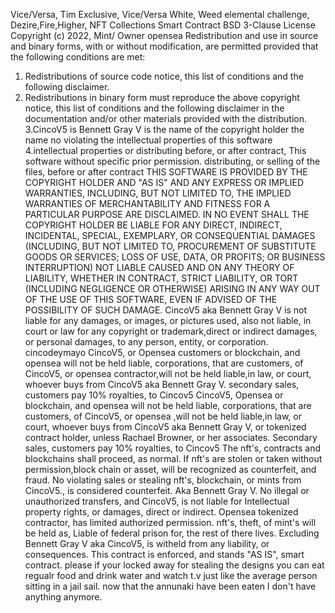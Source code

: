  Vice/Versa, Tim Exclusive, Vice/Versa White, Weed elemental challenge, Dezire,Fire,Higher, 
NFT Collections Smart Contract 
BSD 3-Clause License
Copyright (c) 2022, Mint/ Owner opensea
Redistribution and use in source and binary forms, with or without
modification, are permitted provided that the following conditions are met:
1. Redistributions of source code notice, this
   list of conditions and the following disclaimer.
2. Redistributions in binary form must reproduce the above copyright notice,
   this list of conditions and the following disclaimer in the documentation
   and/or other materials provided with the distribution.
3.CincoV5 is Bennett Gray V is the name of the copyright holder the name
  no violating the intellectual properties of 
   this software 
4.intellectual properties or distributing before,  or after contract,
   This software without specific prior permission. 
   distributing, or selling of the files, before or after contract
THIS SOFTWARE IS PROVIDED BY THE COPYRIGHT HOLDER AND "AS IS"
AND ANY EXPRESS OR IMPLIED WARRANTIES, INCLUDING, BUT NOT LIMITED TO, THE
IMPLIED WARRANTIES OF MERCHANTABILITY AND FITNESS FOR A PARTICULAR PURPOSE ARE
DISCLAIMED. IN NO EVENT SHALL THE COPYRIGHT HOLDER BE LIABLE
FOR ANY DIRECT, INDIRECT, INCIDENTAL, SPECIAL, EXEMPLARY, OR CONSEQUENTIAL
DAMAGES (INCLUDING, BUT NOT LIMITED TO, PROCUREMENT OF SUBSTITUTE GOODS OR
SERVICES; LOSS OF USE, DATA, OR PROFITS; OR BUSINESS INTERRUPTION) NOT LIABLE
CAUSED AND ON ANY THEORY OF LIABILITY, WHETHER IN CONTRACT, STRICT LIABILITY,
OR TORT (INCLUDING NEGLIGENCE OR OTHERWISE) ARISING IN ANY WAY OUT OF THE USE
OF THIS SOFTWARE, EVEN IF ADVISED OF THE POSSIBILITY OF SUCH DAMAGE.
CincoV5 aka Bennett Gray V is not liable for any damages, or images, or pictures used, 
also not liable, in court or law for any copyright or trademark,direct or indirect damages,
or personal damages, to any person, entity, or corporation. cincodeymayo
CincoV5, or Opensea customers or blockchain, and opensea will not be held liable, corporations, 
  that are customers, of CincoV5, or opensea contractor,will not be held liable,in law, or court,
 whoever buys from CincoV5 aka Bennett Gray V.
secondary sales, customers pay 10% royalties, to Cincov5
CincoV5, Opensea or blockchain, and opensea will not be held liable, corporations, 
  that are customers, of CincoV5, or opensea ,will not be held liable,in law, or court,
 whoever buys from CincoV5 aka Bennett Gray V, or tokenized contract holder, unless Rachael Browner, or her associates.
Secondary sales, customers pay 10% royalties, to Cincov5
The nft's, contracts and blockchains shall proceed, as normal.
If nft's are stolen or taken without permission,block chain or asset,
will be recognized as counterfeit, and fraud.
No violating sales or stealing nft's, blockchain, or mints from CincoV5., is considered counterfeit.
Aka Bennett Gray V.
 No illegal or unauthorized transfers, and CincoV5, is not liable for 
Intellectual property rights, or damages, direct or indirect.
Opensea tokenized contractor, has limited authorized permission. nft's, theft, of mint's will be held as,
Liable of federal prison for, the rest of there lives.
Excluding Bennett Gray V aka CincoV5, is witheld from any liability, or consequences.
This contract is enforced, and stands "AS IS", smart contract.
please if your locked away for stealing the designs you can eat regualr food and drink water and watch t.v just like the average person sitting in a jail sail.
now that the annunaki have been eaten I don't have anything anymore.
